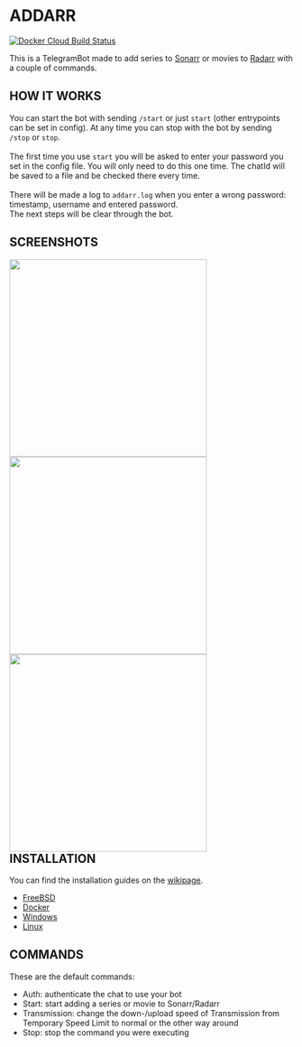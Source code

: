 # ADDARR
[![Docker Cloud Build Status](https://img.shields.io/docker/cloud/build/waterboy1602/addarr)](https://hub.docker.com/r/waterboy1602/addarr)

This is a TelegramBot made to add series to [Sonarr](https://github.com/Sonarr/Sonarr) or movies to [Radarr](https://github.com/Radarr/Radarr) with a couple of commands.

## HOW IT WORKS
You can start the bot with sending `/start` or just `start` (other entrypoints can be set in config). At any time you can stop with the bot by sending `/stop` or `stop`.
<br/><br/>
The first time you use `start` you will be asked to enter your password you set in the config file. You will only need to do this one time. The chatId will be saved to a file and be checked there every time.
<br/><br/>
There will be made a log to `addarr.log` when you enter a wrong password: timestamp, username and entered password.
<br/>The next steps will be clear through the bot.

## SCREENSHOTS
<div style="float: left">
<img src="https://i.imgur.com/gO4UGG6.png" height="350" style="padding-right: 50px">
<img src="https://i.imgur.com/6UAmcAk.png" height="350" style="padding-right: 50px">
<img src="https://i.imgur.com/1X3xUNA.png" height="350" style="padding-right: 50px">
</div>

## INSTALLATION
You can find the installation guides on the [wikipage](https://github.com/Waterboy1602/Addarr/wiki).
* [FreeBSD](https://github.com/Waterboy1602/Addarr/wiki/Installation-on-FreeBSD)
* [Docker](https://github.com/Waterboy1602/Addarr/wiki/Installation-on-Docker)
* [Windows](https://github.com/Waterboy1602/Addarr/wiki/Installation-on-Windows)
* [Linux](https://github.com/Waterboy1602/Addarr/wiki/Installation-on-Linux)

## COMMANDS
These are the default commands:
- Auth: authenticate the chat to use your bot
- Start: start adding a series or movie to Sonarr/Radarr
- Transmission: change the down-/upload speed of Transmission from Temporary Speed Limit to normal or the other way around
- Stop: stop the command you were executing
